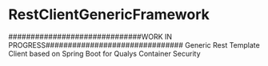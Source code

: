 # RestClientGenericFramework

##############################WORK IN PROGRESS###############################
Generic Rest Template Client based on Spring Boot for Qualys Container Security
